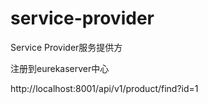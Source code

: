 # service-provider
Service Provider服务提供方

注册到eurekaserver中心

http://localhost:8001/api/v1/product/find?id=1
